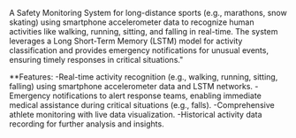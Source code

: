 A Safety Monitoring System for long-distance sports (e.g., marathons, snow skating) using smartphone accelerometer data to recognize human activities like walking, running, sitting, and falling in real-time. The system leverages a Long Short-Term Memory (LSTM) model for activity classification and provides emergency notifications for unusual events, ensuring timely responses in critical situations."

**Features: 
  -Real-time activity recognition (e.g., walking, running, sitting, falling) using smartphone accelerometer data and LSTM networks. 
  -Emergency notifications to alert response teams, enabling immediate medical assistance during critical situations (e.g., falls). 
  -Comprehensive athlete monitoring with live data visualization.
  -Historical activity data recording for further analysis and insights.
